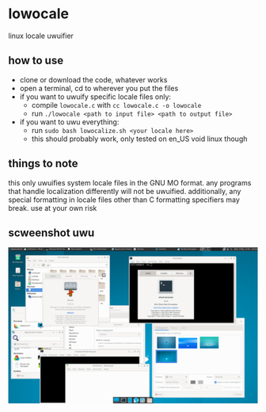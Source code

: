 # lowocale
linux locale uwuifier

## how to use
- clone or download the code, whatever works
- open a terminal, cd to wherever you put the files
- if you want to uwuify specific locale files only:
  - compile `lowocale.c` with `cc lowocale.c -o lowocale`
  - run `./lowocale <path to input file> <path to output file>`
- if you want to uwu everything:
  - run `sudo bash lowocalize.sh <your locale here>`
  - this should probably work, only tested on en_US void linux though

## things to note
this only uwuifies system locale files in the GNU MO format.
any programs that handle localization differently will not be uwuified.
additionally, any special formatting in locale files other than C formatting specifiers may break.
use at your own risk

## scweenshot uwu
![scweenshot uwu](https://raw.githubusercontent.com/notvelleda/lowocale/main/scweenshot.png)
